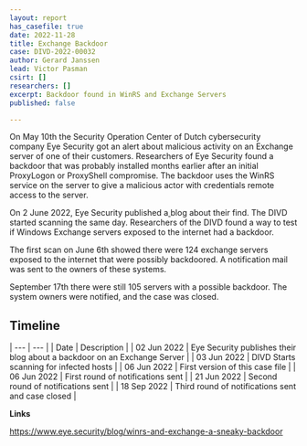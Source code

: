 ```yaml
---
layout: report
has_casefile: true
date: 2022-11-28
title: Exchange Backdoor
case: DIVD-2022-00032
author: Gerard Janssen
lead: Victor Pasman
csirt: []
researchers: []
excerpt: Backdoor found in WinRS and Exchange Servers
published: false

---
```

On May 10th the Security Operation Center of Dutch cybersecurity company Eye Security got an alert about malicious activity on an Exchange server of one of their customers. Researchers of Eye Security found a backdoor that was probably installed months earlier after an initial ProxyLogon or ProxyShell compromise. The backdoor uses the WinRS service on the server to give a malicious actor with credentials remote access to the server.

On 2 June 2022, Eye Security published a[ ](https://www.eye.security/blog/winrs-and-exchange-a-sneaky-backdoor)blog about their find. The DIVD started scanning the same day. Researchers of the DIVD found a way to test if Windows Exchange servers exposed to the internet had a backdoor.

The first scan on June 6th showed there were 124 exchange servers exposed to the internet that were possibly backdoored. A notification mail was sent to the owners of these systems.

September 17th there were still 105 servers with a possible backdoor. The system owners were notified, and the case was closed.

## **Timeline**

| --- | --- |
| Date | Description |
| 02 Jun 2022 | Eye Security publishes their blog about a backdoor on an Exchange Server |
| 03 Jun 2022 | DIVD Starts scanning for infected hosts |
| 06 Jun 2022 | First version of this case file |
| 06 Jun 2022 | First round of notifications sent |
| 21 Jun 2022 | Second round of notifications sent |
| 18 Sep 2022 | Third round of notifications sent and case closed |

**Links**

https://www.eye.security/blog/winrs-and-exchange-a-sneaky-backdoor